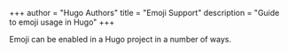 +++
author = "Hugo Authors"
title = "Emoji Support"
description = "Guide to emoji usage in Hugo"
+++

Emoji can be enabled in a Hugo project in a number of ways. 

